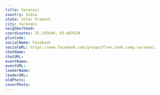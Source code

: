 ```yaml
---
title: Varanasi
country: India
state: Uttar Pradesh
city: Varanasi
neighborhood: 
coordinates: 25.335649, 83.007629
plusCode:
socialName: Facebook
socialURL: https://www.facebook.com/groups/free.code.camp.varanasi
chatName:
chatURL:
eventName:
eventURL:
leaderName:
leaderURL:
oldPhoto: 
coverPhoto:
---
```

